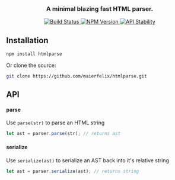 <div align="center">
  <h3>A minimal blazing fast HTML parser.</h3>
</div>

<div align="center">
  <a href="https://travis-ci.org/maierfelix/htmlparse">
    <img src="https://img.shields.io/travis/maierfelix/htmlparse/master.svg?style=flat-square" alt="Build Status" />
  </a>
  <a href="https://www.npmjs.com/package/htmlparse">
    <img src="https://img.shields.io/npm/v/htmlparse.svg?style=flat-square" alt="NPM Version" />
  </a>
  <a href="https://nodejs.org/api/documentation.html#documentation_stability_index">
    <img src="https://img.shields.io/badge/stability-experimental-orange.svg?style=flat-square" alt="API Stability" />
  </a>
</div>

## Installation

```sh
npm install htmlparse
```

Or clone the source:

```sh
git clone https://github.com/maierfelix/htmlparse.git
```

## API


#### parse
Use `parse(str)` to parse an HTML string
```js
let ast = parser.parse(str); // returns ast
```

#### serialize
Use `serialize(ast)` to serialize an AST back into it's relative string
```js
let ast = parser.serialize(ast); // returns string
```

